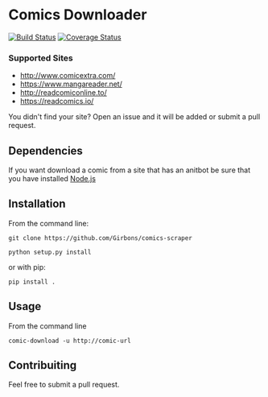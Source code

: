 # Comics Downloader

[![Build Status](https://travis-ci.org/Girbons/comics-downloader.svg?branch=master)](https://travis-ci.org/Girbons/comics-downloader)
[![Coverage Status](https://coveralls.io/repos/github/Girbons/comics-downloader/badge.svg?branch=master)](https://coveralls.io/github/Girbons/comics-downloader?branch=master)

### Supported Sites

- http://www.comicextra.com/
- https://www.mangareader.net/
- http://readcomiconline.to/
- https://readcomics.io/

You didn't find your site? Open an issue and it will be added or submit a pull request.

## Dependencies

If you want download a comic from a site that has an anitbot
be sure that you have installed [Node.js](https://nodejs.org/en/)


## Installation

From the command line:

```
git clone https://github.com/Girbons/comics-scraper
```

```
python setup.py install
```

or with pip:

```
pip install .
```

## Usage

From the command line

```
comic-download -u http://comic-url
```

## Contribuiting

Feel free to submit a pull request.
